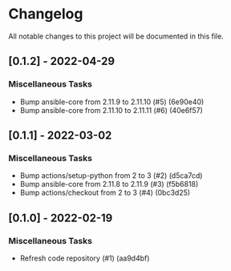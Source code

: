 # Changelog
All notable changes to this project will be documented in this file.

## [0.1.2] - 2022-04-29

### Miscellaneous Tasks

- Bump ansible-core from 2.11.9 to 2.11.10 (#5) (6e90e40)
- Bump ansible-core from 2.11.10 to 2.11.11 (#6) (40e6f57)

## [0.1.1] - 2022-03-02

### Miscellaneous Tasks

- Bump actions/setup-python from 2 to 3 (#2) (d5ca7cd)
- Bump ansible-core from 2.11.8 to 2.11.9 (#3) (f5b6818)
- Bump actions/checkout from 2 to 3 (#4) (0bc3d25)

## [0.1.0] - 2022-02-19

### Miscellaneous Tasks

- Refresh code repository (#1) (aa9d4bf)

<!-- generated by git-cliff -->
